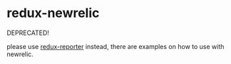 # redux-newrelic

DEPRECATED!

please use [redux-reporter](https://github.com/ezekielchentnik/redux-reporter) instead, there are examples on how to use with newrelic.
